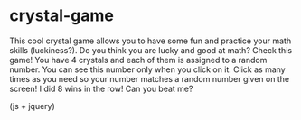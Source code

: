 # crystal-game
This cool crystal game allows you to have some fun and practice your math skills (luckiness?).
Do you think you are lucky and good at math? Check this game!
You have 4 crystals and each of them is assigned to a random number. You can see this number only when you click on it. Click as many times as you need so your number matches a random number given on the screen!
I did 8 wins in the row!
Can you beat me?

(js + jquery)
